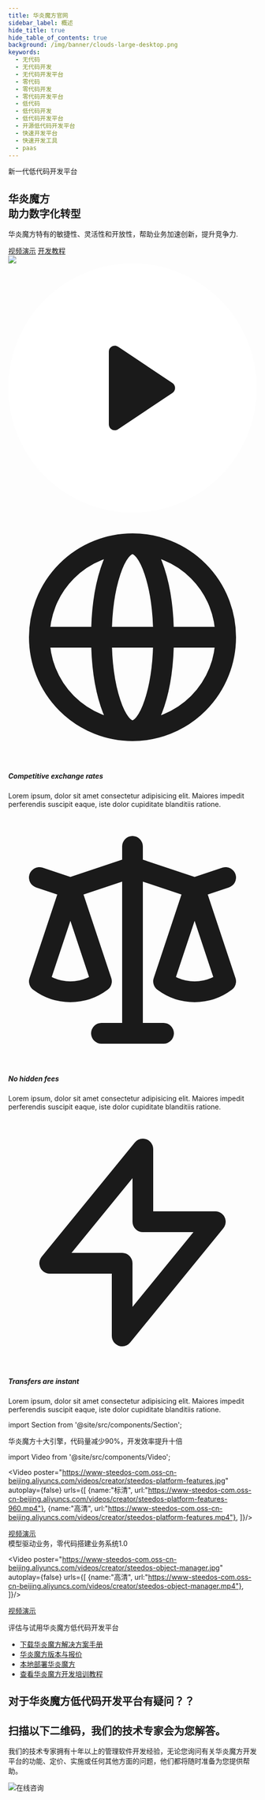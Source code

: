 ```yaml
---
title: 华炎魔方官网
sidebar_label: 概述
hide_title: true
hide_table_of_contents: true
background: /img/banner/clouds-large-desktop.png
keywords:
  - 无代码
  - 无代码开发
  - 无代码开发平台
  - 零代码
  - 零代码开发
  - 零代码开发平台
  - 低代码
  - 低代码开发
  - 低代码开发平台
  - 开源低代码开发平台
  - 快速开发平台
  - 快速开发工具
  - paas
---
```

 <main class="mt-8 mx-auto max-w-screen-xl px-4 sm:mt-12 sm:px-6 md:mt-20 xl:mt-24">
  <div class="lg:grid lg:grid-cols-12 lg:gap-8">
    <div class="sm:text-center md:max-w-2xl md:mx-auto lg:col-span-6 lg:text-left">
      <div class="text-sm font-semibold uppercase tracking-wide text-gray-700 sm:text-base lg:text-sm xl:text-base">
        新一代低代码开发平台
      </div>
      <h2 class="mt-1 text-4xl tracking-tight leading-10 font-extrabold text-gray-900 sm:leading-none sm:text-6xl lg:text-5xl xl:text-6xl">
        华炎魔方
        <br class="hidden md:inline"/>
        <span class="text-blue-700">助力数字化转型</span>
      </h2>
      <p class="mt-3 text-base text-gray-700 sm:mt-5 sm:text-xl lg:text-lg xl:text-xl">
        华炎魔方特有的敏捷性、灵活性和开放性，帮助业务加速创新，提升竞争力.
      </p>
      <div class="mt-8 mb-8">
        <a href="/videos/steedos-platform-features/" class="bg-green-700 text-white px-5 py-3 font-semibold rounded hover:bg-green-800  hover:text-white" target="_blank">视频演示</a>
        <a href="/developer/guide/" class="bg-blue-700 text-white px-5 py-3 font-semibold rounded hover:bg-blue-800 hover:text-white ml-3">开发教程</a>
      </div>
    </div>
    <div class="mt-12 relative sm:max-w-lg sm:mx-auto lg:mt-0 lg:max-w-none lg:mx-0 lg:col-span-6 lg:flex lg:items-center">
      <div class="relative mx-auto w-full rounded-lg shadow-lg lg:max-w-md">
        <a href="/videos/steedos-digital-transformation/" target="_blank" class="relative block w-full rounded-lg overflow-hidden focus:outline-none focus:shadow-outline">
          <img class="w-full" src="https://www-steedos-com.oss-cn-beijing.aliyuncs.com/videos/creator/steedos-guide.jpg"/>
          <div class="absolute inset-0 w-full h-full flex items-center justify-center">
            <svg class="h-20 w-20 text-indigo-500" fill="currentColor" viewBox="0 0 84 84">
              <circle opacity="0.9" cx="42" cy="42" r="42" fill="white" />
              <path d="M55.5039 40.3359L37.1094 28.0729C35.7803 27.1869 34 28.1396 34 29.737V54.263C34 55.8604 35.7803 56.8131 37.1094 55.9271L55.5038 43.6641C56.6913 42.8725 56.6913 41.1275 55.5039 40.3359Z" />
            </svg>
          </div>
        </a>
      </div>
    </div>
  </div>
</main>


<div class="py-12 bg-gray-300 rounded">
  <div class="max-w-xl mx-auto px-4 sm:px-6 lg:max-w-screen-xl lg:px-8">
    <div class="lg:grid lg:grid-cols-3 lg:gap-8">
      <div>
        <div class="flex items-center justify-center h-12 w-12 rounded-md bg-indigo-500 text-white">
          <svg class="h-6 w-6" fill="none" viewBox="0 0 24 24" stroke="currentColor">
            <path stroke-linecap="round" stroke-linejoin="round" stroke-width="2" d="M21 12a9 9 0 01-9 9m9-9a9 9 0 00-9-9m9 9H3m9 9a9 9 0 01-9-9m9 9c1.657 0 3-4.03 3-9s-1.343-9-3-9m0 18c-1.657 0-3-4.03-3-9s1.343-9 3-9m-9 9a9 9 0 019-9" />
          </svg>
        </div>
        <div class="mt-5">
          <h5 class="text-lg leading-6 font-medium text-gray-900">Competitive exchange rates</h5>
          <p class="mt-2 text-base leading-6 text-gray-500">
            Lorem ipsum, dolor sit amet consectetur adipisicing elit. Maiores impedit perferendis suscipit eaque, iste dolor cupiditate blanditiis ratione.
          </p>
        </div>
      </div>
      <div class="mt-10 lg:mt-0">
        <div class="flex items-center justify-center h-12 w-12 rounded-md bg-indigo-500 text-white">
          <svg class="h-6 w-6" fill="none" viewBox="0 0 24 24" stroke="currentColor">
            <path stroke-linecap="round" stroke-linejoin="round" stroke-width="2" d="M3 6l3 1m0 0l-3 9a5.002 5.002 0 006.001 0M6 7l3 9M6 7l6-2m6 2l3-1m-3 1l-3 9a5.002 5.002 0 006.001 0M18 7l3 9m-3-9l-6-2m0-2v2m0 16V5m0 16H9m3 0h3" />
          </svg>
        </div>
        <div class="mt-5">
          <h5 class="text-lg leading-6 font-medium text-gray-900">No hidden fees</h5>
          <p class="mt-2 text-base leading-6 text-gray-500">
            Lorem ipsum, dolor sit amet consectetur adipisicing elit. Maiores impedit perferendis suscipit eaque, iste dolor cupiditate blanditiis ratione.
          </p>
        </div>
      </div>
      <div class="mt-10 lg:mt-0">
        <div class="flex items-center justify-center h-12 w-12 rounded-md bg-indigo-500 text-white">
          <svg class="h-6 w-6" fill="none" viewBox="0 0 24 24" stroke="currentColor">
            <path stroke-linecap="round" stroke-linejoin="round" stroke-width="2" d="M13 10V3L4 14h7v7l9-11h-7z" />
          </svg>
        </div>
        <div class="mt-5">
          <h5 class="text-lg leading-6 font-medium text-gray-900">Transfers are instant</h5>
          <p class="mt-2 text-base leading-6 text-gray-500">
            Lorem ipsum, dolor sit amet consectetur adipisicing elit. Maiores impedit perferendis suscipit eaque, iste dolor cupiditate blanditiis ratione.
          </p>
        </div>
      </div>
    </div>
  </div>
</div>


import Section from '@site/src/components/Section';

<Section background="#0f2e5d">

<div class="my-4 text-4xl leading-tight text-white">华炎魔方十大引擎，代码量减少90%，开发效率提升十倍</div>

import Video from '@site/src/components/Video';

<Video 
    poster="https://www-steedos-com.oss-cn-beijing.aliyuncs.com/videos/creator/steedos-platform-features.jpg"
    autoplay={false}
    urls={[
        {name:"标清", url:"https://www-steedos-com.oss-cn-beijing.aliyuncs.com/videos/creator/steedos-platform-features-960.mp4"},
        {name:"高清", url:"https://www-steedos-com.oss-cn-beijing.aliyuncs.com/videos/creator/steedos-platform-features.mp4"},
    ]}/>

  <div class="mt-4 mb-4">
    <a class="bg-green-700 text-white px-5 py-3 font-semibold rounded hover:bg-green-800  hover:text-white" href="/platform/features/">视频演示</a>
  </div>

</Section>

<div class="my-4 text-4xl leading-tight">模型驱动业务，零代码搭建业务系统1.0</div>

<Video 
    poster="https://www-steedos-com.oss-cn-beijing.aliyuncs.com/videos/creator/steedos-object-manager.jpg"
    autoplay={false}
    urls={[
        {name:"高清", url:"https://www-steedos-com.oss-cn-beijing.aliyuncs.com/videos/creator/steedos-object-manager.mp4"},
    ]}/>

  <div class="mt-4 mb-4">
    <a class="bg-green-700 text-white px-5 py-3 font-semibold rounded hover:bg-green-800  hover:text-white" href="/videos/lesson-object/" target="_blank">视频演示</a>
  </div>

<p></p>


<!-- # 从一开始就让应用程序移动化

<Video 
    poster="https://www-steedos-com.oss-cn-beijing.aliyuncs.com/videos/creator/workflow_mobile.png"
    autoplay={false}
    urls={[
        {name:"高清", url:"https://www-steedos-com.oss-cn-beijing.aliyuncs.com/videos/creator/workflow_mobile.mov"},
    ]}/>

<p></p> -->


<Section background="#f4f4f4" padding="50">

<div class="my-4 text-4xl leading-tight">评估与试用华炎魔方低代码开发平台</div>

- [下载华炎魔方解决方案手册](https://www-steedos-com.oss-cn-beijing.aliyuncs.com/docs/%E5%8D%8E%E7%82%8E%E9%AD%94%E6%96%B9%E8%A7%A3%E5%86%B3%E6%96%B9%E6%A1%88%E6%89%8B%E5%86%8C.pdf)
- [华炎魔方版本与报价](/platform/pricing/)
- [本地部署华炎魔方](/developer/deploy/)
- [查看华炎魔方开发培训教程](/developer/guide/)

</Section>

<Section background="#215ca0" padding="50">
<div style={{color:"#FFFFFF"}}>

# 对于华炎魔方低代码开发平台有疑问？？
# 扫描以下二维码，我们的技术专家会为您解答。

我们的技术专家拥有十年以上的管理软件开发经验，无论您询问有关华炎魔方开发平台的功能、定价、实施或任何其他方面的问题，他们都将随时准备为您提供帮助。

![在线咨询](/assets/contact_by_weixin.png)

</div>

</Section>
